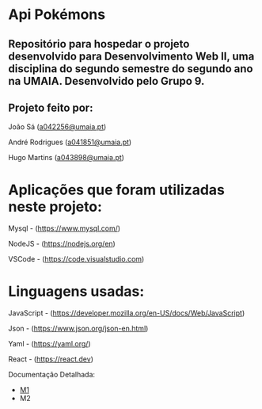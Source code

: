 # Api Pokémons

## Repositório para hospedar o projeto desenvolvido para Desenvolvimento Web II, uma disciplina do segundo semestre do segundo ano na UMAIA. Desenvolvido pelo Grupo 9.

## Projeto feito por:

João Sá  (a042256@umaia.pt)

André Rodrigues (a041851@umaia.pt)

Hugo Martins (a043898@umaia.pt)

# Aplicações que foram utilizadas neste projeto:

Mysql - (https://www.mysql.com/)

NodeJS - (https://nodejs.org/en)

VSCode - (https://code.visualstudio.com)

# Linguagens usadas:

JavaScript - (https://developer.mozilla.org/en-US/docs/Web/JavaScript)

Json - (https://www.json.org/json-en.html)

Yaml - (https://yaml.org/)

React - (https://react.dev)

Documentação Detalhada:
* [M1](https://github.com/Joaosa330/Recurso/tree/main/M1/Doc_M1)
* M2
